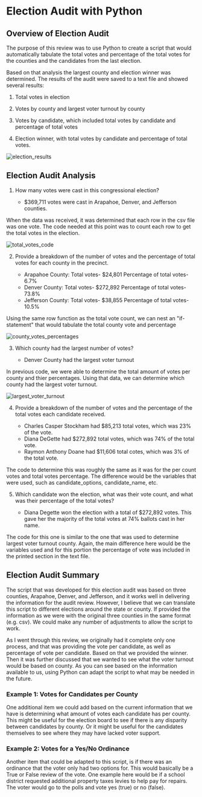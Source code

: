 # Election Audit with Python

## Overview of Election Audit

The purpose of this review was to use Python to create a script that would automatically tabulate the total votes and percentage of the total votes for the counties and the candidates from the last election. 

Based on that analysis the largest county and election winner was determined. The results of the audit were saved to a text file and showed several results:

1) Total votes in election
    
2) Votes by county and largest voter turnout by county
    
3) Votes by candidate, which included total votes by candidate and percentage of total votes
    
4) Election winner, with total votes by candidate and percentage of total votes.

![election_results](https://user-images.githubusercontent.com/100856534/162007513-773edbc0-2d0c-4057-bbe6-b7d846b0e865.png)

## Election Audit Analysis 

1) How many votes were cast in this congressional election?

      * $369,711 votes were cast in Arapahoe, Denver, and Jefferson counties.  

When the data was received, it was determined that each row in the csv file was one vote. The code needed at this point was to count each row to get the total votes in the election. 

![total_votes_code](https://user-images.githubusercontent.com/100856534/162019305-299ba3ec-b07b-4db6-b27a-16168e8211c0.png)
      
2) Provide a breakdown of the number of votes and the percentage of total votes for each county in the precinct.
  
      * Arapahoe County: Total votes- $24,801 Percentage of total votes- 6.7%
      * Denver County: Total votes- $272,892 Percentage of total votes- 73.8%
      * Jefferson County: Total votes- $38,855 Percentage of total votes- 10.5%
 
Using the same row function as the total vote count, we can nest an "if-statement" that would tabulate the total county vote and percentage
 
 ![county_votes_percentages](https://user-images.githubusercontent.com/100856534/162021246-ac87401b-9afe-49c8-8a92-714c9daf5995.png)
      
3) Which county had the largest number of votes?
   
      * Denver County had the largest voter turnout
      
In previous code, we were able to determine the total amount of votes per county and thier percentages. Using that data, we can determine which county had the largest voter turnout. 

![largest_voter_turnout](https://user-images.githubusercontent.com/100856534/162022229-7597ed3b-4b96-4351-96ee-514708a64473.png)
      
4) Provide a breakdown of the number of votes and the percentage of the total votes each candidate received.
   
      * Charles Casper Stockham had $85,213 total votes, which was 23% of the vote.
      * Diana DeGette had $272,892 total votes, which was 74% of the total vote.
      * Raymon Anthony Doane had $11,606 total cotes, which was 3% of the total vote.

The code to determine this was roughly the same as it was for the per count votes and total votes percentage. The difference would be the variables that were used, such as candidate_options, candidate_name, etc. 
      
5) Which candidate won the election, what was their vote count, and what was their percentage of the total votes?
  
      * Diana Degette won the election with a total of $272,892 votes. This gave her the majority of the total votes at 74% ballots cast in her name.

The code for this one is similar to the one that was used to determine largest voter turnout county. Again, the main difference here would be the variables used and for this portion the percentage of vote was included in the printed section in the text file. 
 
## Election Audit Summary

The script that was developed for this election audit was based on three counties, Arapahoe, Denver, and Jefferson, and it works well in delivering the information for the audit review. However, I believe that we can translate this script to different elections around the state or county. If provided the information as we were with the original three counties in the same format (e.g. csv). We could make any number of adjustments to allow the script to work. 

As I went through this review, we originally had it complete only one process, and that was providing the vote per candidate, as well as percentage of vote per candidate. Based on that we provided the winner. Then it was further discussed that we wanted to see what the voter turnout would be based on county. As you can see based on the information available to us, using Python can adapt the script to what may be needed in the future.

### Example 1: Votes for Candidates per County ###

One additional item we could add based on the current information that we have is determining what amount of votes each candidate has per county. This might be useful for the election board to see if there is any disparity between candidates by county. Or it might be useful for the candidates themselves to see where they may have lacked voter support.

### Example 2: Votes for a Yes/No Ordinance ###

Another item that could be adapted to this script, is if there was an ordinance that the voter only had two options for. This would basically be a True or False review of the vote. One example here would be if a school district requested additional property taxes levies to help pay for repairs. The voter would go to the polls and vote yes (true) or no (false).
